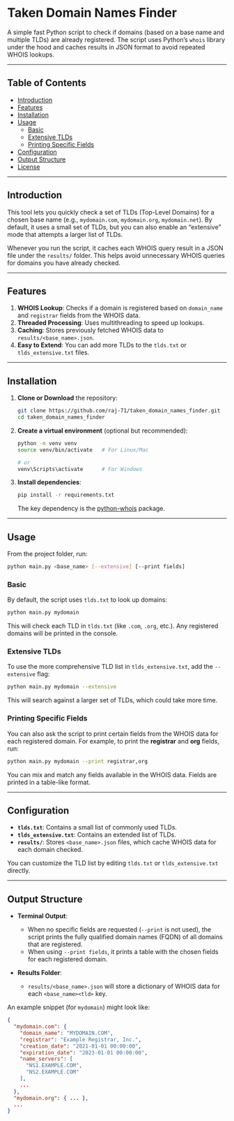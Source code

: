 # Taken Domain Names Finder

A simple fast Python script to check if domains (based on a base name and multiple TLDs) are already registered. The script uses Python’s `whois` library under the hood and caches results in JSON format to avoid repeated WHOIS lookups.

---

## Table of Contents
- [Introduction](#introduction)
- [Features](#features)
- [Installation](#installation)
- [Usage](#usage)
  - [Basic](#basic)
  - [Extensive TLDs](#extensive-tlds)
  - [Printing Specific Fields](#printing-specific-fields)
- [Configuration](#configuration)
- [Output Structure](#output-structure)
- [License](#license)

---

## Introduction

This tool lets you quickly check a set of TLDs (Top-Level Domains) for a chosen base name (e.g., `mydomain.com`, `mydomain.org`, `mydomain.net`). By default, it uses a small set of TLDs, but you can also enable an “extensive” mode that attempts a larger list of TLDs.

Whenever you run the script, it caches each WHOIS query result in a JSON file under the `results/` folder. This helps avoid unnecessary WHOIS queries for domains you have already checked.

---

## Features

1. **WHOIS Lookup**: Checks if a domain is registered based on `domain_name` and `registrar` fields from the WHOIS data.
2. **Threaded Processing**: Uses multithreading to speed up lookups.
3. **Caching**: Stores previously fetched WHOIS data to `results/<base_name>.json`.
4. **Easy to Extend**: You can add more TLDs to the `tlds.txt` or `tlds_extensive.txt` files.

---

## Installation

1. **Clone or Download** the repository:
   ```bash
   git clone https://github.com/raj-71/taken_domain_names_finder.git
   cd taken_domain_names_finder
   ```

2. **Create a virtual environment** (optional but recommended):
   ```bash
   python -m venv venv
   source venv/bin/activate   # For Linux/Mac
   
   # or
   venv\Scripts\activate      # For Windows
   ```

3. **Install dependencies**:
   ```bash
   pip install -r requirements.txt
   ```

   The key dependency is the [python-whois](https://pypi.org/project/python-whois/) package.

---

## Usage

From the project folder, run:

```bash
python main.py <base_name> [--extensive] [--print fields]
```

### Basic

By default, the script uses `tlds.txt` to look up domains:
```bash
python main.py mydomain
```
This will check each TLD in `tlds.txt` (like `.com`, `.org`, etc.). Any registered domains will be printed in the console.

### Extensive TLDs

To use the more comprehensive TLD list in `tlds_extensive.txt`, add the `--extensive` flag:
```bash
python main.py mydomain --extensive
```
This will search against a larger set of TLDs, which could take more time.

### Printing Specific Fields

You can also ask the script to print certain fields from the WHOIS data for each registered domain. For example, to print the **registrar** and **org** fields, run:
```bash
python main.py mydomain --print registrar,org
```
You can mix and match any fields available in the WHOIS data. Fields are printed in a table-like format.

---

## Configuration

- **`tlds.txt`**: Contains a small list of commonly used TLDs.
- **`tlds_extensive.txt`**: Contains an extended list of TLDs.
- **`results/`**: Stores `<base_name>.json` files, which cache WHOIS data for each domain checked.

You can customize the TLD list by editing `tlds.txt` or `tlds_extensive.txt` directly.

---

## Output Structure

- **Terminal Output**: 
  - When no specific fields are requested (`--print` is not used), the script prints the fully qualified domain names (FQDN) of all domains that are registered.
  - When using `--print fields`, it prints a table with the chosen fields for each registered domain.

- **Results Folder**: 
  - `results/<base_name>.json` will store a dictionary of WHOIS data for each `<base_name><tld>` key.

An example snippet (for `mydomain`) might look like:
```json
{
  "mydomain.com": {
    "domain_name": "MYDOMAIN.COM",
    "registrar": "Example Registrar, Inc.",
    "creation_date": "2021-01-01 00:00:00",
    "expiration_date": "2023-01-01 00:00:00",
    "name_servers": [
      "NS1.EXAMPLE.COM",
      "NS2.EXAMPLE.COM"
    ],
    ...
  },
  "mydomain.org": { ... },
  ...
}
```